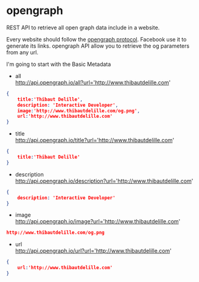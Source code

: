 opengraph
=========

REST API to retrieve all open graph data include in a website.

Every website should follow the [opengraph protocol](http://ogp.me/). Facebook use it to generate its links. opengraph API allow you to retrieve the og parameters from any url.

I'm going to start with the Basic Metadata
- all  
http://api.opengraph.io/all?url='http://www.thibautdelille.com'  
```json
{
    title:'Thibaut Delille',
    description: 'Interactive Developer',
    image:'http://www.thibautdelille.com/og.png',
    url:'http://www.thibautdelille.com'
}
```
- title  
http://api.opengraph.io/title?url='http://www.thibautdelille.com'
```json
{
    title:'Thibaut Delille'
}
```
- description  
http://api.opengraph.io/description?url='http://www.thibautdelille.com'
```json
{
    description: 'Interactive Developer'
}
```
- image  
http://api.opengraph.io/image?url='http://www.thibautdelille.com'
```json
http://www.thibautdelille.com/og.png
```
- url  
http://api.opengraph.io/url?url='http://www.thibautdelille.com'
```json
{
    url:'http://www.thibautdelille.com'
}
```
